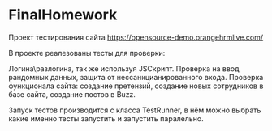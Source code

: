 # FinalHomework

Проект тестирования сайта https://opensource-demo.orangehrmlive.com/

В проекте реалезованы тесты для проверки:

Логина\разлогина, так же используя JSCкрипт.
Проверка на ввод рандомных данных, защита от нессанкцианированного входа.
Проверка функционала сайта: создание претензий, создание новых сотрудников в базе сайта, создание постов в Buzz.

Запуск тестов производится с класса TestRunner, в нём можно выбрать какие именно тесты запустить и запустить паралельно.